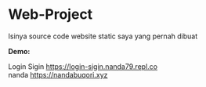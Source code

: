 # Web-Project
Isinya source code website static saya yang pernah dibuat
  
**Demo:**  
  
Login Sigin https://login-sigin.nanda79.repl.co   
nanda https://nandabuqori.xyz
